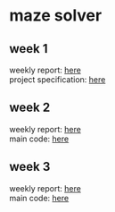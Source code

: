 # maze solver
## week 1
weekly report: [here](week1/week1_report.md) <br />
project specification: [here](documentation/project_specification.md) <br />
## week 2
weekly report: [here](week2/week2_report.md) <br/>
main code: [here](week2/main1.py)
## week 3
weekly report: [here](week3/week3_report.md) <br/>
main code: [here](main)<br/>
